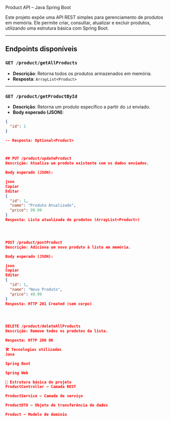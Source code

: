 Product API – Java Spring Boot

Este projeto expõe uma API REST simples para gerenciamento de produtos em memória. Ele permite criar, consultar, atualizar e excluir produtos, utilizando uma estrutura básica com Spring Boot.

---

## Endpoints disponíveis

### `GET /product/getAllProducts`
- **Descrição**: Retorna todos os produtos armazenados em memória.
- **Resposta**: `ArrayList<Product>`

---

### `GET /product/getProductById`
- **Descrição**: Retorna um produto específico a partir do `id` enviado.
- **Body esperado (JSON)**:
```json
{
  "id": 1
}

-- Resposta: Optional<Product>



## PUT /product/updateProduct
Descrição: Atualiza um produto existente com os dados enviados.

Body esperado (JSON):

json
Copiar
Editar
{
  "id": 1,
  "name": "Produto Atualizado",
  "price": 99.99
}
Resposta: Lista atualizada de produtos (ArrayList<Product>)




POST /product/postProduct
Descrição: Adiciona um novo produto à lista em memória.

Body esperado (JSON):

json
Copiar
Editar
{
  "id": 1,
  "name": "Novo Produto",
  "price": 49.99
}
Resposta: HTTP 201 Created (sem corpo)




DELETE /product/deleteAllProducts
Descrição: Remove todos os produtos da lista.

Resposta: HTTP 200 OK

🛠️ Tecnologias utilizadas
Java

Spring Boot

Spring Web

📁 Estrutura básica do projeto
ProductController – Camada REST

ProductService – Camada de serviço

ProductDTO – Objeto de transferência de dados

Product – Modelo de domínio

